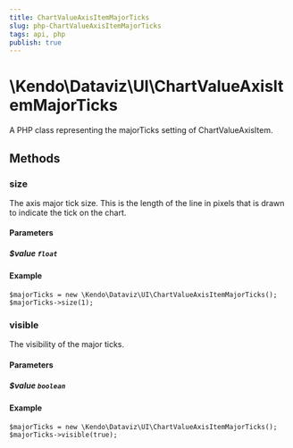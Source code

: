 ```yaml
---
title: ChartValueAxisItemMajorTicks
slug: php-ChartValueAxisItemMajorTicks
tags: api, php
publish: true
---
```


# \Kendo\Dataviz\UI\ChartValueAxisItemMajorTicks

A PHP class representing the majorTicks setting of ChartValueAxisItem.


## Methods

### size
The axis major tick size. This is the length of the line in pixels that is drawn to indicate the tick on the chart.
#### Parameters

##### $value `float`



#### Example 
    $majorTicks = new \Kendo\Dataviz\UI\ChartValueAxisItemMajorTicks();
    $majorTicks->size(1);

### visible
The visibility of the major ticks.
#### Parameters

##### $value `boolean`



#### Example 
    $majorTicks = new \Kendo\Dataviz\UI\ChartValueAxisItemMajorTicks();
    $majorTicks->visible(true);

